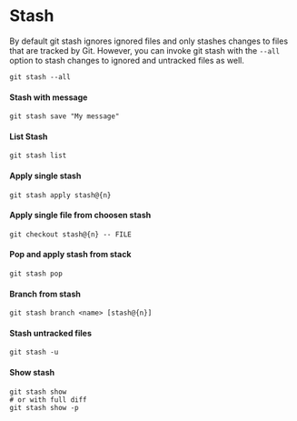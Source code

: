 # Stash

By default git stash ignores ignored files and only stashes changes to files that are tracked by Git. However, you can invoke git stash with the `--all` option to stash changes to ignored and untracked files as well.

```
git stash --all
```

#### Stash with message 

```
git stash save "My message"
```

#### List Stash

```
git stash list
```

#### Apply single stash

```
git stash apply stash@{n}
```

#### Apply single file from choosen stash

```
git checkout stash@{n} -- FILE
```

#### Pop and apply stash from stack

```
git stash pop
```

#### Branch from stash

```
git stash branch <name> [stash@{n}]
```

#### Stash untracked files

```
git stash -u
```

#### Show stash

```
git stash show
# or with full diff
git stash show -p
```